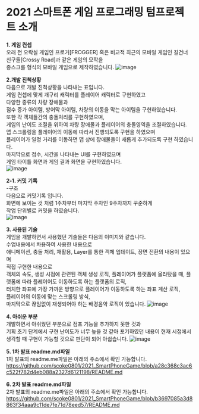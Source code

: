 # 2021 스마트폰 게임 프로그래밍 텀프로젝트 소개  

**1. 게임 컨셉**   
오래 전 오락실 게임인 프로거[FROGGER] 혹은 
비교적 최근의 모바일 게임인 길건너 친구들[Crossy Road]과 같은 게임의 모작을      
종스크롤 형식의 모바일 게임으로 제작하였습니다.
![image](https://user-images.githubusercontent.com/28253934/121528920-dd03f180-ca36-11eb-92f6-ebc5bb690363.png)

  
 **2.개발 진척상황**  
 다음으로 개발 진척상황을 나타내는 표입니다.  
 게임 컨셉에 맞게 개구리 캐릭터를 플레이어 캐릭터로 구현하였고  
 다양한 종류의 차량 장애물과  
 점수 증가 아이템, 방어막 아이템, 차량의 이동을 막는 아이템을 구현하였습니다.  
 또한 각 객체들간의 충돌처리를 구현하였으며,  
 게임의 난이도 조절을 위하여 차량 장애물과 플레이어의 충돌영역을 조절하였습니다.  
 맵 스크롤링을 플레이어의 이동에 따라서 진행되도록 구현을 하였으며  
 플레이어가 일정 거리를 이동하면 맵 상에 장애물들이 새롭게 추가되도록 구현 하였습니다.  
 마지막으로 점수, 시간을 나타내는 UI를 구현하였으며  
 게임 타이틀 화면과 게임 결과 화면을 구현하였습니다.  
 ![image](https://user-images.githubusercontent.com/28253934/121530375-52bc8d00-ca38-11eb-91d2-c3bce9d8b4cc.png)
 
**2-1. 커밋 기록**  
-구조    
다음으로 커밋기록 입니다.  
화면에 보이는 것 처럼 1주차부터 마지막 주차인 9주차까지 꾸준하게   
작업 단위별로 커밋을 하였습니다.  
![image](https://user-images.githubusercontent.com/28253934/121530479-6f58c500-ca38-11eb-8045-fa5ed187920f.png)

**3. 사용된 기술**  
게임을 개발하면서 사용했던 기술들은 다음의 이미지와 같습니다.    
수업내용에서 차용하여 사용한 내용으로  
애니메이션, 충돌 처리, 재활용, Layer를 통한 객체 업데이트, 장면 전환의 내용이 있으며  
직접 구현한 내용으로  
객체의 속도, 생성 시점에 관련된 객체 생성 로직,
플레이어가 플랫폼에 올라탔을 때, 플랫폼에 따라 플레이어도 이동하도록 하는 플랫폼의 로직,  
터치한 좌표에 가장 가까운 방향으로 플레이어가 이동하도록 하는 좌표 계산 로직,  
플레이어의 이동에 맞는 스크롤링 방식,  
마지막으로 끊임없이 재생되어야 하는 배경음악 로직이 있습니다.
![image](https://user-images.githubusercontent.com/28253934/121531056-06258180-ca39-11eb-9995-991cdd3e38b0.png)


**4. 아쉬운 부분**  
개발하면서 아쉬웠던 부분으로 점프 기능을 추가하지 못한 것과  
기획 초기 단계에서 구현 난이도가 너무 높을 것 같아 포기하였던 내용이
현재 시점에서 생각할 때 구현이 가능할 것으로 판단이 되어 아쉽습니다.
![image](https://user-images.githubusercontent.com/28253934/121531221-2e14e500-ca39-11eb-9a61-4efb1c108ed3.png)


**5. 1차 발표 readme.md파일**  
1차 발표의 readme.me파일은 아래의 주소에서 확인 가능합니다. 
https://github.com/scoke0801/2021_SmartPhoneGame/blob/a28c368c3ac6c522f782d4eb088a2327d6121198/README.md  
  
**6. 2차 발표 readme.md파일**  
2차 발표의 readme.me파일은 아래의 주소에서 확인 가능합니다.
https://github.com/scoke0801/2021_SmartPhoneGame/blob/b3697085a3d8863f34aaa9c11de7fe71d78eed57/README.md
